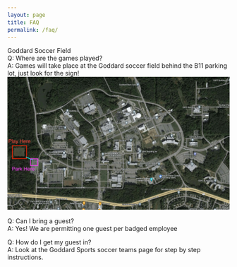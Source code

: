 ```yaml
---
layout: page
title: FAQ
permalink: /faq/
---
```


<div class="card mt-3">
<div class="card-header text-center">Goddard Soccer Field</div>

<div class="card-body" markdown=1>
Q: Where are the games played?<br>
A: Games will take place at the Goddard soccer field behind the B11 parking lot, just look for the sign!
<img src="/images/map.jpg" class="img-fluid rounded" />

Q: Can I bring a guest?<br>
A: Yes! We are permitting one guest per badged employee

Q: How do I get my guest in?<br>
A: Look at the Goddard Sports soccer teams page for step by step instructions.
</div>

</div>
